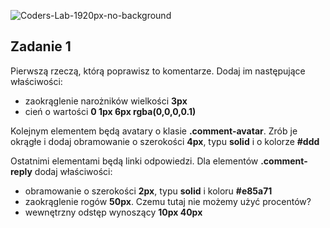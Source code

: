 ![Coders-Lab-1920px-no-background](https://user-images.githubusercontent.com/30623667/104709394-2cabee80-571f-11eb-9518-ea6a794e558e.png)


## Zadanie 1

Pierwszą rzeczą, którą poprawisz to komentarze. Dodaj im następujące właściwości:
- zaokrąglenie narożników wielkości **3px**
- cień o wartości **0 1px 6px rgba(0,0,0,0.1)**

Kolejnym elementem będą avatary o klasie **.comment-avatar**.
Zrób je okrągłe i dodaj obramowanie o szerokości **4px**, typu **solid** i o kolorze **#ddd**

Ostatnimi elementami będą linki odpowiedzi.
Dla elementów **.comment-reply** dodaj właściwości:
- obramowanie o szerokości **2px**, typu **solid** i koloru **#e85a71**
- zaokrąglenie rogów **50px**. Czemu tutaj nie możemy użyć procentów?
- wewnętrzny odstęp wynoszący **10px 40px**

